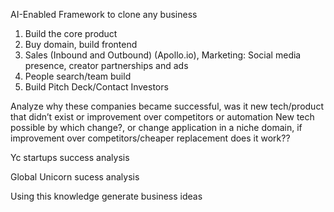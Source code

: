AI-Enabled Framework to clone any business
1. Build the core product
3. Buy domain, build frontend
4. Sales (Inbound and Outbound) (Apollo.io), Marketing: Social media presence, creator partnerships and ads
5. People search/team build
6. Build Pitch Deck/Contact Investors

Analyze why these companies became successful, was it new tech/product that didn’t exist or improvement over competitors or automation
New tech possible by which change?, or change application in a niche domain, if improvement over competitors/cheaper replacement does it work??

Yc startups success analysis

Global Unicorn sucess analysis

Using this knowledge generate business ideas
